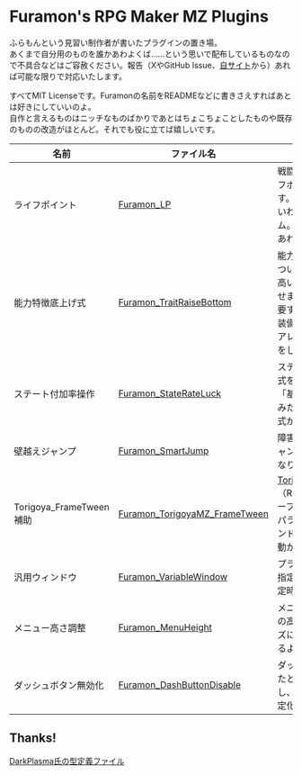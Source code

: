 # Furamon's RPG Maker MZ Plugins

ふらもんという見習い制作者が書いたプラグインの置き場。  
あくまで自分用のものを誰かあわよくば……という思いで配布しているものなので不具合などはご容赦ください。報告（XやGitHub Issue、[自サイト](https://magialabs.blog)から）あれば可能な限りで対応いたします。  

すべてMIT Licenseです。Furamonの名前をREADMEなどに書きさえすればあとは好きにしていいのよ。  
自作と言えるものはニッチなものばかりであとはちょこちょことしたものや既存のものの改造がほとんど。それでも役に立てば嬉しいです。

| 名前                        | ファイル名                                                                                                       | 説明                                                                                                                                             |
| --------------------------- | ---------------------------------------------------------------------------------------------------------------- | ------------------------------------------------------------------------------------------------------------------------------------------------ |
| ライフポイント              | [Furamon_LP](https://github.com/furamon/rmmz_plugin/blob/main/_dist/Furamon_LP.js)                               | 戦闘不能に関わるライフポイントを実装します。<br>いわゆる残機システム。SaGa シリーズのあれ。                                                      |
| 能力特徴底上げ式            | [Furamon_TraitRaiseBottom](https://github.com/furamon/rmmz_plugin/blob/main/_dist/Furamon_TraitRaiseBottom.js)   | 能力値乗算特徴が複数ついているときに一番高いものだけを反映させます。<br> 要するにFFVの「弓矢装備」「格闘」みたいなアレの補正特徴の再現をします。                                                                           |
| ステート付加率操作            | [Furamon_StateRateLuck](https://github.com/furamon/rmmz_plugin/blob/main/_dist/Furamon_StateRateLuck.js)   | ステート付与式に計算式を加えます。<br>「基本計算式+運の差」みたいなステート付与式が作れます。                                                                           |
| 壁越えジャンプ              | [Furamon_SmartJump](https://github.com/furamon/rmmz_plugin/blob/main/_dist/Furamon_SmartJump.js)                 | 障害物を飛び越せるジャンプができるようになります。                                                                                               |
| Torigoya_FrameTween補助 | [Furamon_TorigoyaMZ_FrameTween](https://github.com/furamon/rmmz_plugin/blob/main/_dist/Furamon_TorigoyaMZ_FrameTween.js) | [Torigoya_FrameTween](https://torigoya-plugin.rutan.dev/base/tween)（Ruたん様）のラッパープラグインです。<br>パラメータ指定でウィンドウをぐいんぐいん動かせます。 |
| 汎用ウィンドウ | [Furamon_VariableWindow](https://github.com/furamon/rmmz_plugin/blob/main/_dist/Furamon_VariableWindow.js) | プラグインコマンドで指定したテキストを指定時間表示します。 |
| メニュー高さ調整            | [Furamon_MenuHeight](https://github.com/furamon/rmmz_plugin/blob/main/_dist/Furamon_MenuHeight.js)               | メニュー画面の各項目の高さをフォントサイズに合わせて変えられるようにします。                                                                     |
| ダッシュボタン無効化        | [Furamon_DashButtonDisable](https://github.com/furamon/rmmz_plugin/blob/main/_dist/Furamon_DashButtonDisable.js) | ダッシュボタンを押したときに何も起きなくし、常時ダッシュを固定化します。|

## Thanks!

[DarkPlasma氏の型定義ファイル](https://github.com/elleonard/rmmz-types)
